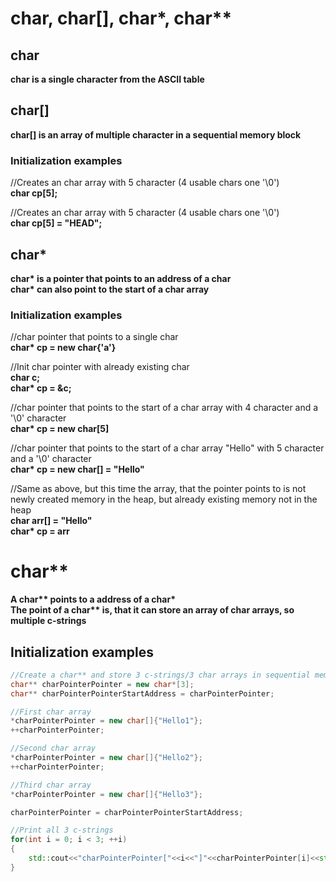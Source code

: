 # char, char[], char*, char**

## char

**char is a single character from the ASCII table**

## char[]

**char[] is an array of multiple character in a sequential memory block**<br>

### Initialization examples

//Creates an char array with 5 character (4 usable chars one '\0')<br>
**char cp[5];**<br>

//Creates an char array with 5 character (4 usable chars one '\0')<br>
**char cp[5] = "HEAD";**<br>

## char*

**char\* is a pointer that points to an address of a char**<br>
**char\* can also point to the start of a char array**

### Initialization examples

//char pointer that points to a single char<br>
**char\* cp = new char{'a'}**

//Init char pointer with already existing char<br>
**char c;**<br>
**char\* cp = &c;**<br>

//char pointer that points to the start of a char array with 4 character and a '\0' character <br>
**char\* cp = new char[5]**

//char pointer that points to the start of a char array "Hello" with 5 character and a '\0' character <br>
**char\* cp = new char[] = "Hello"**

//Same as above, but this time the array, that the pointer points to is not newly created memory in the heap, but already existing memory not in the heap<br>
**char arr[] = "Hello"**<br>
**char\* cp = arr**


# char**

**A char\*\* points to a address of a char\***<br>
**The point of a char\*\* is, that it can store an array of char arrays, so multiple c-strings**


## Initialization examples

~~~~c++
//Create a char** and store 3 c-strings/3 char arrays in sequential memory<br>
char** charPointerPointer = new char*[3];
char** charPointerPointerStartAddress = charPointerPointer;
~~~~

~~~~c++
//First char array
*charPointerPointer = new char[]{"Hello1"};
++charPointerPointer;
~~~~

~~~~c++
//Second char array
*charPointerPointer = new char[]{"Hello2"};
++charPointerPointer;
~~~~

~~~~c++
//Third char array
*charPointerPointer = new char[]{"Hello3"};
~~~~

~~~~c++
charPointerPointer = charPointerPointerStartAddress;
~~~~


~~~~c++
//Print all 3 c-strings
for(int i = 0; i < 3; ++i)
{
    std::cout<<"charPointerPointer["<<i<<"]"<<charPointerPointer[i]<<std::endl;
}
~~~~
